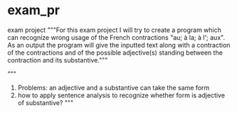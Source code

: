 # exam_pr
exam project
"""For this exam project I will try to create a program which can recognize wrong usage of the French contractions "au; à la; à l'; aux". As an output the program will give the inputted text along with a contraction of the contractions and of the possible adjective(s) standing between the contraction and its substantive."""

"""
1) Problems: an adjective and a substantive can take the same form
2) how to apply sentence analysis to recognize whether form is adjective of substantive? """
